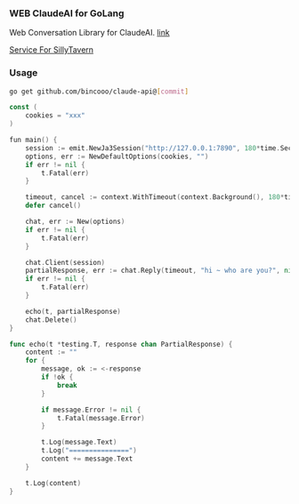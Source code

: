 

### WEB ClaudeAI for GoLang

Web Conversation Library for ClaudeAI.  [link](https://claude.ai/chat)

[Service For SillyTavern](https://github.com/bincooo/MiaoX)

### Usage
```bash
go get github.com/bincooo/claude-api@[commit]
```

```go
const (
	cookies = "xxx"
)

fun main() {
	session := emit.NewJa3Session("http://127.0.0.1:7890", 180*time.Second)
	options, err := NewDefaultOptions(cookies, "")
	if err != nil {
		t.Fatal(err)
	}

	timeout, cancel := context.WithTimeout(context.Background(), 180*time.Second)
	defer cancel()

	chat, err := New(options)
	if err != nil {
		t.Fatal(err)
	}

	chat.Client(session)
	partialResponse, err := chat.Reply(timeout, "hi ~ who are you?", nil)
	if err != nil {
		t.Fatal(err)
	}

	echo(t, partialResponse)
	chat.Delete()
}

func echo(t *testing.T, response chan PartialResponse) {
	content := ""
	for {
		message, ok := <-response
		if !ok {
			break
		}

		if message.Error != nil {
			t.Fatal(message.Error)
		}

		t.Log(message.Text)
		t.Log("===============")
		content += message.Text
	}

	t.Log(content)
}
```
